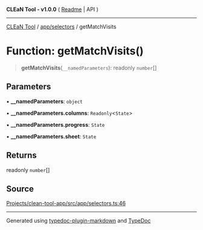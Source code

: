 **CLEaN Tool - v1.0.0** ( [Readme](../../../README.md) \| API )

***

[CLEaN Tool](../../../modules.md) / [app/selectors](../README.md) / getMatchVisits

# Function: getMatchVisits()

> **getMatchVisits**(`__namedParameters`): readonly `number`[]

## Parameters

▪ **\_\_namedParameters**: `object`

▪ **\_\_namedParameters.columns**: `Readonly`\<`State`\>

▪ **\_\_namedParameters.progress**: `State`

▪ **\_\_namedParameters.sheet**: `State`

## Returns

readonly `number`[]

## Source

[Projects/clean-tool-app/src/app/selectors.ts:46](https://github.com/yuckyh/clean-tool-app/)

***

Generated using [typedoc-plugin-markdown](https://www.npmjs.com/package/typedoc-plugin-markdown) and [TypeDoc](https://typedoc.org/)
